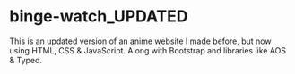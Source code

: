 # binge-watch_UPDATED
This is an updated version of an anime website I made before, but now using HTML, CSS &amp; JavaScript. Along with Bootstrap and libraries like AOS &amp; Typed.
